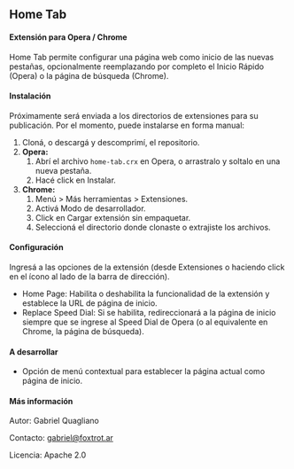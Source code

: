 ## Home Tab

#### Extensión para Opera / Chrome
Home Tab permite configurar una página web como inicio de las nuevas pestañas, opcionalmente reemplazando por completo el Inicio Rápido (Opera) o la página de búsqueda (Chrome).

#### Instalación
Próximamente será enviada a los directorios de extensiones para su publicación.
Por el momento, puede instalarse en forma manual:

 1. Cloná, o descargá y descomprimí, el repositorio.
 2. **Opera:**
	 1. Abrí el archivo `home-tab.crx` en Opera, o arrastralo y soltalo en una nueva pestaña.
	 2. Hacé click en Instalar.
 3. **Chrome:**
	 1. Menú > Más herramientas > Extensiones.
	 2. Activá Modo de desarrollador.
	 3. Click en Cargar extensión sin empaquetar.
	 4. Seleccioná el directorio donde clonaste o extrajiste los archivos.

#### Configuración
Ingresá a las opciones de la extensión (desde Extensiones o haciendo click en el ícono al lado de la barra de dirección).

- Home Page: Habilita o deshabilita la funcionalidad de la extensión y establece la URL de página de inicio.
- Replace Speed Dial: Si se habilita, redireccionará a la página de inicio siempre que se ingrese al Speed Dial de Opera (o al equivalente en Chrome, la página de búsqueda).

#### A desarrollar
- Opción de menú contextual para establecer la página actual como página de inicio.

#### Más información

Autor: Gabriel Quagliano

Contacto: gabriel@foxtrot.ar

Licencia: Apache 2.0
